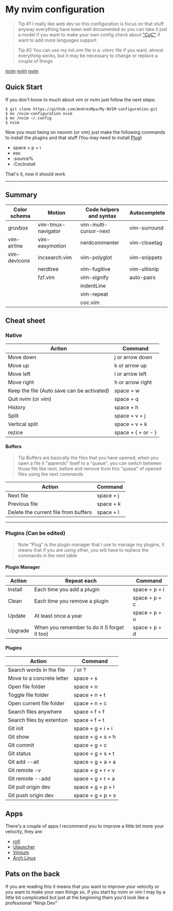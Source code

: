 # My nvim configuration

> Tip #1
> I really like web dev so this configuration is focus on that stuff anyway everything have been well documented so you can take it just a model if you want to make your own config check about ["CoC"](https://github.com/neoclide/coc.nvim) if want to add more languages support

> Tip #2
> You can use my init.vim file in a .vimrc file if you want, almost everything works, but it may be necessary to change or replace a couple of things

[nvim](./.examples/nvim_1.png)
[nvim](./.examples/nvim_2.png)
[nvim](./.examples/nvim_3.png)

## Quick Start

If you don't know to much about vim or nvim just follow the next steps:

```
$ git clone https://github.com/AndresMpa/My-NVIM-configuration.git
$ mv /nvim-configuration nvim
$ mv /nvim ~/.config
$ nvim
```

Now you must being on neovim (or vim) just make the following commands to install the plugins and that stuff (You may need to install [Plug](https://github.com/junegunn/vim-plug))

- space + p + i
- esc
- :source%
- :CocInstall

That's it, now it should work

---

## Summary

| Color schema | Motion             | Code helpers and syntax | Autocomplete |
| ------------ | ------------------ | ----------------------- | ------------ |
| gruvbox      | vim-tmux-navigator | vim-multi-cursor-next   | vim-surround |
| vim-airline  | vim-easymotion     | nerdcommenter           | vim-closetag |
| vim-devicons | incsearch.vim      | vim-polyglot            | vim-snippets |
|              | nerdtree           | vim-fugitive            | vim-ultisnip |
|              | fzf.vim            | vim-signify             | auto-pairs   |
|              |                    | indentLine              |              |
|              |                    | vim-repeat              |              |
|              |                    | coc.vim                 |              |

## Cheat sheet

### Native

| Action                                     | Command            |
| ------------------------------------------ | ------------------ |
| Move down                                  | j or arrow down    |
| Move up                                    | k or arrow up      |
| Move left                                  | l or arrow left    |
| Move right                                 | h or arrow right   |
| Keep the file (Auto save can be activated) | space + w          |
| Quit nvim (or vim)                         | space + q          |
| History                                    | space + h          |
| Split                                      | space + v + j      |
| Vertical split                             | space + v + k      |
| rezice                                     | space + { + or - } |

#### Buffers

> Tip
> Buffers are basically the files that you have opened; when you open a file it "appends" itself to a "queue", you can switch between those file like next, before and remove from this "queue" of opened files using the next commands

| Action                               | Command   |
| ------------------------------------ | --------- |
| Next file                            | space + j |
| Previous file                        | space + k |
| Delete the current file from buffers | space + l |

---

### Plugins (Can be edited)

> Note
> "Plug" is the plugin manager that I use to manage my plugins, it means that if you are using other, you will have to replace the commands in the next table

#### Plugin Manager

| Action  | Repeat each                                  | Command       |
| ------- | -------------------------------------------- | ------------- |
| Install | Each time you add a plugin                   | space + p + i |
| Clean   | Each time you remove a plugin                | space + p + c |
| Update  | At least once a year                         | space + p + u |
| Upgrade | When you remember to do it (I forget it too) | space + p + d |

#### Plugins

| Action                    | Command           |
| ------------------------- | ----------------- |
| Search words in the file  | / or ?            |
| Move to a concrete letter | space + s         |
| Open file folder          | space + n         |
| Toggle file folder        | space + n + t     |
| Open current file folder  | space + n + c     |
| Search files anywhere     | space + f + f     |
| Search files by extention | space + f + t     |
| Git init                  | space + g + i + i |
| Git show                  | space + g + s + h |
| Git commit                | space + g + c     |
| Git status                | space + g + s + t |
| Git add --all             | space + g + a + a |
| Git remote -v             | space + g + r + v |
| Git remote --add          | space + g + r + a |
| Git pull origin dev       | space + g + p + l |
| Git push origin dev       | space + g + p + s |

## Apps

There's a couple of apps I recommend you to improve a little bit more your velocity, they are:

- [rofi](https://github.com/davatorium/rofi)
- [Ulauncher](https://ulauncher.io/)
- [Vimium](https://addons.mozilla.org/es/firefox/addon/vimium-ff/?utm_source=addons.mozilla.org&utm_medium=referral&utm_content=search)
- [Arch Linux](https://github.com/AndresMpa/dotfiles)

## Pats on the back

If you are reading this it means that you want to improve your velocity or you want to make your own things so, if you start by nvim or vim I may by a little bit complicated but just at the beginning them you'd look like a professional "Ninja Dev"
